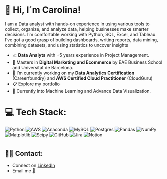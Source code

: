 
###
<h1 align="left">👋 Hi, I´m Carolina!</h1>

I am a Data analyst with hands-on experience in using various tools to collect, organize, and analyze data, helping businesses make smarter decisions. I’m comfortable working with Python, SQL, Excel, and Tableau. I’ve got a good grasp of building dashboards, writing reports, data mining, combining datasets, and using statistics to uncover insights

- 📈 **Data Analyts** with +5 years experience in Project Management. 
- 🛒 Masters in **Digital Marketing and Ecommerce** by EAE Business School and Universitat de Barcelona. 
- 🌱 I’m currently working on my **Data Analytics Certification** (Careerfoundry) and **AWS Certified Cloud Practitioner** (CloudGuru)
- 📋 Explore my [portfolio](https://drive.google.com/file/d/1aB1ngOIvjIMGx04e2H4YxSDQVpWvL_5s/view?usp=sharing)
- 💭 Currently into Machine Learning and Advance Data Visualization. 



# 💻 Tech Stack:
![Python](https://img.shields.io/badge/python-3670A0?style=for-the-badge&logo=python&logoColor=ffdd54) ![AWS](https://img.shields.io/badge/AWS-%23FF9900.svg?style=for-the-badge&logo=amazon-aws&logoColor=white) ![Anaconda](https://img.shields.io/badge/Anaconda-%2344A833.svg?style=for-the-badge&logo=anaconda&logoColor=white) ![MySQL](https://img.shields.io/badge/mysql-4479A1.svg?style=for-the-badge&logo=mysql&logoColor=white) ![Postgres](https://img.shields.io/badge/postgres-%23316192.svg?style=for-the-badge&logo=postgresql&logoColor=white) ![Pandas](https://img.shields.io/badge/pandas-%23150458.svg?style=for-the-badge&logo=pandas&logoColor=white) ![NumPy](https://img.shields.io/badge/numpy-%23013243.svg?style=for-the-badge&logo=numpy&logoColor=white) ![Matplotlib](https://img.shields.io/badge/Matplotlib-%23ffffff.svg?style=for-the-badge&logo=Matplotlib&logoColor=black) ![Scipy](https://img.shields.io/badge/SciPy-%230C55A5.svg?style=for-the-badge&logo=scipy&logoColor=%white) ![GitHub](https://img.shields.io/badge/github-%23121011.svg?style=for-the-badge&logo=github&logoColor=white) ![Jira](https://img.shields.io/badge/jira-%230A0FFF.svg?style=for-the-badge&logo=jira&logoColor=white) ![Notion](https://img.shields.io/badge/Notion-%23000000.svg?style=for-the-badge&logo=notion&logoColor=white)



# 
<h2 align="left">🙋‍♀️  Contact:</h2>

* Connect on [LinkedIn](https://www.linkedin.com/in/carolina-martinm/)
* Email me [📩](carol.mmiron@gmail.com)

###

